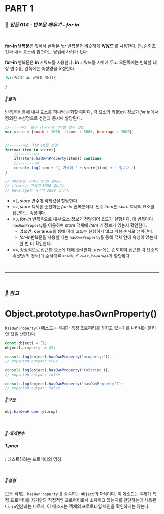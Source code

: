 # PART 1

###  :pencil: ***입문 014 :  반복문 배우기 - for in***

<br>

**for-in 반복문**은 앞에서 살펴본 *for* 반복문과 비슷하게 ***키워드*** 를 사용한다.  단, 순회조건과 내부 요소에 접근하는 방법에 차이가 있다. 

**for-in** 반복문은 **in** 키워드를 사용한다. **in** 키워드를 사이에 두고 오른쪽에는 반복할 대상 변수를, 왼쪽에는 속성명을 작성한다.

```javascript
for(속성명 in 반복할 대상){
    
}
```

##### :pencil: ​풀이

반복문을 통해 내부 요소를 하나씩 순회할 때마다, 각 요소의 키(Key) 정보가 *for in*에서 정의한 속성명으로 선언과 동시에 할당된다. 

```javascript
//-----※1. 변수 store에 리터럴 변수 선언
var store = {snack : 1000, flower : 5000, beverage : 2000};


//------※2. for in문 선언
for(var item in store){
    //-------※3. 
    if(!store.hasOwnProperty(item)) continue;
    //-------※4. 
    console.log(item + '는 가격이 ' + store[item] + ' 입니다.')
}

// snack는 가격이 1000 입니다.
// flower는 가격이 5000 입니다.
// beverage는 가격이 2000 입니다.
```

- `※1`, *store* 변수에 객체값을 할당한다.
- `※2`, *store* 객체를 순환하는 *for-in* 반복문이다. 변수 *item*은 *store* 객체의 요소를 접근하는 속성이다. 
- `※3`, *for-in* 반복문으로 내부 요소 정보가 전달되어 코드가 실행된다. 매 반복마다 `hasOwnProperty`를 이용하여 *store* 객체에 *item* 키 정보가 있는지 확인한다. 
  - 없으면, **continue**를 통해 아래 코드는 실행하지 않고 다음 순서로 넘어간다. 
  - *for-in*반복문을 사용할 때는 `hasOwnProperty`를 통해 객체 안에 속성이 있는지 한 번 더 확인한다. 
- `※4`, 정상적으로 접근한 요소에 대해 출력한다. *item*에는 순회하며 접근한 각 요소의 속성명(키 정보)이 순서대로 `snack`, `flower`, `beverage`가 할당된다.

<br>

---

<br>

### _:diamond_shape_with_a_dot_inside: 참고_

# Object.prototype.hasOwnProperty()

`hasOwnProperty()` 메소드는 객체가 특정 프로퍼티를 가지고 있는지를 나타내는 불리언 값을 반환한다.

```javascript
const object1 = {};
object1.property1 = 42;

console.log(object1.hasOwnProperty('property1'));
// expected output: true

console.log(object1.hasOwnProperty('toString'));
// expected output: false

console.log(object1.hasOwnProperty('hasOwnProperty'));
// expected output: false

```

##### :pencil: ​구문

```javascript
obj.hasOwnProperty(prop)
```

<br>

##### :pencil: ​매개변수

##### 1.**prop**

: 테스트하려는 프로퍼티의 명칭

<br>

##### :pencil: ​설명

모든 객체는 `hasOwnProperty` 를 상속하는 `Object`의 자식이다. 이 메소드는 객체가 특정 프로퍼티를 자기만의 직접적인 프로퍼티로서 소유하고 있는지를 판단하는데 사용된다.  `in`연산과는 다르게, 이 메소드는 객체의 프로토타입 체인을 확인하지는 않는다.

